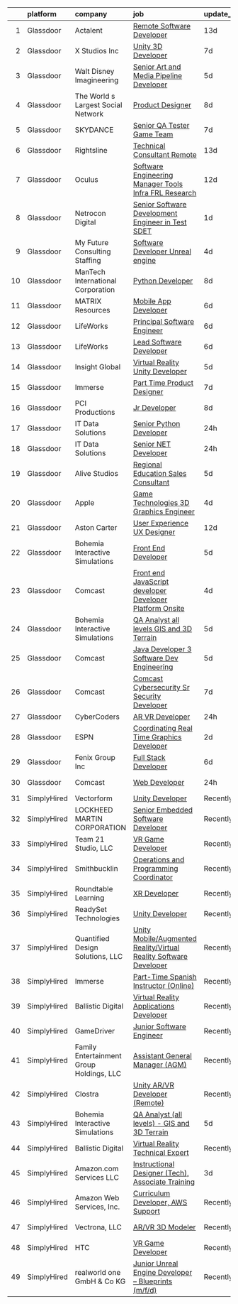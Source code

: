 

|    | platform    | company                                  | job                                                                                                                                                                                                                                                                                                                                                                                                                                                                                                                                                                                                                                                                                                                                                                                                                                                                                                                                                                                                                                                                                                                                                                                                                                                                                                                                                                                                                                                                                                                                                                                                                                 | update_time   | location                |
|---:|:------------|:-----------------------------------------|:------------------------------------------------------------------------------------------------------------------------------------------------------------------------------------------------------------------------------------------------------------------------------------------------------------------------------------------------------------------------------------------------------------------------------------------------------------------------------------------------------------------------------------------------------------------------------------------------------------------------------------------------------------------------------------------------------------------------------------------------------------------------------------------------------------------------------------------------------------------------------------------------------------------------------------------------------------------------------------------------------------------------------------------------------------------------------------------------------------------------------------------------------------------------------------------------------------------------------------------------------------------------------------------------------------------------------------------------------------------------------------------------------------------------------------------------------------------------------------------------------------------------------------------------------------------------------------------------------------------------------------|:--------------|:------------------------|
|  1 | Glassdoor   | Actalent                                 | [Remote Software Developer](https://www.glassdoor.com/partner/jobListing.htm?pos=113&ao=1110586&s=58&guid=000001811e0d3b32a53d3ea2a87d30d1&src=GD_JOB_AD&t=SR&vt=w&ea=1&cs=1_2c54b95e&cb=1654066592937&jobListingId=1007872669509&cpc=451933188B21919D&jrtk=3-0-1g4f0qer0r15o801-1g4f0qerd2or1000-a6d8862faea03ebe--6NYlbfkN0ChYVx_I3yfZ_JDY3EFoivtqvi_stwnZ_kRt8Dowt_l_d1ydueao4NE-oUleRJ4yhg19dEA7jfMZdv9xjkXQgXASSm4-rzv-xsrmU26m_iXc6lhhl5LxW3zFOL4iCw3jM_nZRbByuD8txmcBZTb2-5SzB1oi-CZTG8qU88KwMCddKx-uErvlZ2XrVoExXaVcp6zOd0AN693uhkYrJi5hRD2GUHd1ycPGKwoqtjOSYQazmNa16HyYfkft4BsE64N1mBV77XS_hiSkvrFSE98iC2kfhztHLLF2uYjTZuR8kWBt_e5tnfWUOpe-c2B0dpm6bO-O0sSpxjitWhCadzTS8GCPfH-p8CziG87DSyNEXxC3RhQQrXrcwjf0Peel2kT-3WmZ6a5GjevcISuEeqB5bOq40IL5rPK7pzxAgQ-pGcYIpKoCPapry0KI7jQEl9gOvlNqOALhfDJWOx63sJ65iCT0n-RyfMNV-Ij2eg-f7PRR0h2jenBXaK2Qp6pZca8rEyn_G2HakW8iMb3pEVkOpHi-Y7KfqTKWIWMw0rzwg_Yi9EOlOoC4TINNsGghdB5zC_Z1VsiOoBDQrYbo-4158vbs3JJpXm0rrA40WMn1EEGRzzpQUAeXyyAQmY-39-LTkJCcg2kQn7VKPbCD-l7fe0g1WoiA4Ih-v6e0_gfPAli_kqR1NJ2t6-OJtVGEshQ-gxAsUXnxkLpqIfbIwSKXcCGfqbFN7yU5bzg18mv7U8s1hCn1M3fID9-Q_wcAu8j2OMAvgPYSQAUlP2bhyq1dlDuxDGjuNjCIZQktQmWekX2Vu4iCZKAyoFs-t5jgg6opYmEP4C5zHCF3_ClhSeBeG1CMS-1_fRC1OvRFIxLw_t3Y-OfnMg9U2era4TL31HMP3OIg0W7NpRDC93-ISi70teJ1qcl_2BLWO0eOGR4fqi4uy-ObDGz2G_JBMsbshE2TJxM-fogBmVazi0UkZNpz7Pt)                                                                                                                                                                                                                                                                                | 13d           | Atlanta, GA             |
|  2 | Glassdoor   | X Studios  Inc                           | [Unity 3D Developer](https://www.glassdoor.com/partner/jobListing.htm?pos=126&ao=1136043&s=58&guid=000001811e0d3b32a53d3ea2a87d30d1&src=GD_JOB_AD&t=SR&vt=w&ea=1&cs=1_244af0bb&cb=1654066592938&jobListingId=1007889240024&jrtk=3-0-1g4f0qer0r15o801-1g4f0qerd2or1000-f401924aa4754060-)                                                                                                                                                                                                                                                                                                                                                                                                                                                                                                                                                                                                                                                                                                                                                                                                                                                                                                                                                                                                                                                                                                                                                                                                                                                                                                                                            | 7d            | Winter Park, FL         |
|  3 | Glassdoor   | Walt Disney Imagineering                 | [Senior Art and Media Pipeline Developer](https://www.glassdoor.com/partner/jobListing.htm?pos=111&ao=1110586&s=58&guid=000001811e0d3b32a53d3ea2a87d30d1&src=GD_JOB_AD&t=SR&vt=w&cs=1_5ca4cc22&cb=1654066592936&jobListingId=1007895969972&cpc=FA84DF7EA1EC2398&jrtk=3-0-1g4f0qer0r15o801-1g4f0qerd2or1000-a27326c6802a0c94--6NYlbfkN0DAFTyt7pbDCC2JPO79CSdi1dIb81yjczP5qsKcZIxgiRd1qisRd4re16D_VG3-wzVt0-0D5x6rmnSqoMagcaR1Gx_3UJGFQYN9i8QVEgxpM08eBsKSxKTkTnxmJ0VTE1AzmDaCBPHZ4siTGGTKJHcmg-5ZPmaFd3UDuJO_3VOY72pBfTOPOAJWfIcp8HjGq1PcfVI-QqDzCTjGahOrVrIcbHOzYNKSRp09Ij7IXD2JLRZmkuLyt6CPSfdEhMVkNDAkurrtriSbJuyviatk8_WNYleW4CZu5XDq3it1CqiXjPjbxJhq7o1IQbsxiDyQ8IzuF7dcwOxKhgV2EUUSXKuyeNt98cwv7Ap2cTcX4A5XKW4uE_9Ku8Bf7jRuLncRHVld5oLsxYCxku2UP0h4Ew2jiVNSxV0ucx4dviq4-D4OMknLCxfjzXEs)                                                                                                                                                                                                                                                                                                                                                                                                                                                                                                                                                                                                                                                                                                                                                                                                                                       | 5d            | Hingham, MA             |
|  4 | Glassdoor   | The World s Largest Social Network       | [Product Designer](https://www.glassdoor.com/partner/jobListing.htm?pos=115&ao=1110586&s=58&guid=000001811e0d3b32a53d3ea2a87d30d1&src=GD_JOB_AD&t=SR&vt=w&ea=1&cs=1_82535580&cb=1654066592937&jobListingId=1007886649741&cpc=B076152010A3B66C&jrtk=3-0-1g4f0qer0r15o801-1g4f0qerd2or1000-326b728251fdc685--6NYlbfkN0DSgjPPcnEdvoK3uuxfISLALE6pB1FR7YSHOr_tSg5_QGIhoz_2VqUepdcKLBLI_zQNg793n755smGF_vE4mwFBmZQgjlK7zz5XDbsjYhwKzec6QsZwIyll_YWMMNhQxR5yp0jVpsmIlomtv1AeE_lsWSB9u1S013tPVPwlstBtdDxyqGRy4BxWVD-uDSKwXMsab8zwFnCYXJbxu8rxOZDn8s3VsLIa4rQJLRxCo5FvI5NK1CMvEgzsqYyrihTJDBYPsvRlV4sXQ7EhvWRWmxsi9bUUcNxbZ4LQvso7RD_CqwnHjU5dxP01ykVzp7exjslRlgEypE1lelGWYDWaNlH8u54hsHTKx2o6HC7robRQH-K2l5LVxbRanK_u1wPOWlTzvTr1V1mMgEc21WYAUY4IxcRlBWUksoSBqYa1x2J_1amH3KMg6AVGcKMVAnczMYwvY0mNN9MvGwV5eaEhUQ_VYDhEiQKRQt3B3nQtx213xzbCxSQNN1vTWh1WFDVLad5eQmMs2i7CKJl6K6QrqmKHC5JuIsRz3NV-KCEPjoW8lwrAdZaA6-RlqvjYYWANHYhWCO3AGp4R3A%3D%3D)                                                                                                                                                                                                                                                                                                                                                                                                                                                                                                                                                                                                                                                                                             | 8d            | Los Angeles, CA         |
|  5 | Glassdoor   | SKYDANCE                                 | [Senior QA Tester   Game Team](https://www.glassdoor.com/partner/jobListing.htm?pos=125&ao=1136043&s=58&guid=000001811e0d3b32a53d3ea2a87d30d1&src=GD_JOB_AD&t=SR&vt=w&cs=1_fb6e1265&cb=1654066592938&jobListingId=1007889445079&jrtk=3-0-1g4f0qer0r15o801-1g4f0qerd2or1000-dbf303c9d49aa4b7-)                                                                                                                                                                                                                                                                                                                                                                                                                                                                                                                                                                                                                                                                                                                                                                                                                                                                                                                                                                                                                                                                                                                                                                                                                                                                                                                                       | 7d            | Los Angeles, CA         |
|  6 | Glassdoor   | Rightsline                               | [Technical Consultant   Remote](https://www.glassdoor.com/partner/jobListing.htm?pos=130&ao=1136043&s=58&guid=000001811e0d3b32a53d3ea2a87d30d1&src=GD_JOB_AD&t=SR&vt=w&ea=1&cs=1_5c357b55&cb=1654066592938&jobListingId=1007872963836&jrtk=3-0-1g4f0qer0r15o801-1g4f0qerd2or1000-e57e8f72c9916a0a-)                                                                                                                                                                                                                                                                                                                                                                                                                                                                                                                                                                                                                                                                                                                                                                                                                                                                                                                                                                                                                                                                                                                                                                                                                                                                                                                                 | 13d           | Los Angeles, CA         |
|  7 | Glassdoor   | Oculus                                   | [Software Engineering Manager  Tools   Infra  FRL Research](https://www.glassdoor.com/partner/jobListing.htm?pos=107&ao=1110586&s=58&guid=000001811e0d3b32a53d3ea2a87d30d1&src=GD_JOB_AD&t=SR&vt=w&cs=1_832dda34&cb=1654066592936&jobListingId=1007878041098&cpc=70D6958B2CFB98E6&jrtk=3-0-1g4f0qer0r15o801-1g4f0qerd2or1000-733570477bac168a--6NYlbfkN0DYl4UJW4r1Vl7FEn6T9F-rD9lpC-0oMJVSiWjK_MGUd5ZxEn957iThRUCrsek9Acz-wVPgWIhcgt8PawXGsU8vFS3CVLtl17gsOSYTLlf0Nx4TBdb5NdrqP0fuKnxcOkkCAyrmeQ83vuwXtGFmkKzjYXR0yaIzE_Kq4u2L-8dMCY0VlKTFd3d6zoWmsF_u5kcNTItafCT2Z5nTgl6aVQw4xEUPz9ph_OKrtVDBCYdu8KTdkZjWW-NSbWkSiDeoIj36H-xDuTZESMNwe_44glhgrsdFfifXNS-w3ktC7pAPCAxOJUpxJF3Fl2SXd6ODrb-_4eA1aDTmj3Z6_KCUw28voc8rWT3NulCTIhiAKq89OL5d4BlEm1Fysiduh9Eb35qvOlj1evokmaWXMg61qmlB8y163faDyFfpm0WrPGzL0WK4S7bC20xjz9zSK_jkfXAVIQodHTwiiERzSjnmT2m_3sK_VkDLKzGNaVHH_lGkINgmHYIc0siW6ZOjURTrzRvLBIA1yxYslwwA4658Rs72wbQwae0wDqjy0QFKJx8PjlHzEKcoUrJwOogAvc3Jh0w0buUGHKVLeO7tcTM1F7NKu_BAoZQ_M7e2OpIjvOnHhVbaKemeySesSmuCHyMDHt-ovsBFNW2zrqeh8BIPwEsAFkPpiLS_cclz1kPVC78WHDacyb9BDl68si2wkG3ENG3rw1SlQtrytpasi7K3Z1M4nSsgCTPI-XnzNiUE4dGebpQy7_4yQ7ezfRqVaCnaR4j8V4E_3W9-IfwbHyosfudK4V8eFCw1VPitsVBeOtbLjaufKRPJGHZnbZFYHrDSwoau53D4m7CweaJ5dGRaEAA3MsprIVRcLtMJy_zw71uJujzMtv_c3e_oaiaQH7ZLe6OSw4249VD8bD_sGoyjct053kbrzwi5HvfIPBejmcsh0_WwSTRdmR6CMXjjw0hExfxyebKAdfRwfYgZTLxOri8I0njyeeDtlZTBD8bmxVGoVanMBlR4skmKU8eCaDqTqDob5eOtCc6c2B-DMw_TCEzRGQROc6YrAXX2pdNAzOqQlQ%3D%3D)                                                                                                                                                         | 12d           | Remote                  |
|  8 | Glassdoor   | Netrocon Digital                         | [Senior Software Development Engineer in Test  SDET ](https://www.glassdoor.com/partner/jobListing.htm?pos=127&ao=1136043&s=58&guid=000001811e0d3b32a53d3ea2a87d30d1&src=GD_JOB_AD&t=SR&vt=w&ea=1&cs=1_7db84688&cb=1654066592938&jobListingId=1007903575065&jrtk=3-0-1g4f0qer0r15o801-1g4f0qerd2or1000-12ee5f993cc6b398-)                                                                                                                                                                                                                                                                                                                                                                                                                                                                                                                                                                                                                                                                                                                                                                                                                                                                                                                                                                                                                                                                                                                                                                                                                                                                                                           | 1d            | Remote                  |
|  9 | Glassdoor   | My Future Consulting   Staffing          | [Software Developer   Unreal engine](https://www.glassdoor.com/partner/jobListing.htm?pos=102&ao=1110586&s=58&guid=000001811e0d3b32a53d3ea2a87d30d1&src=GD_JOB_AD&t=SR&vt=w&ea=1&cs=1_e5e1a461&cb=1654066592935&jobListingId=1007898394292&cpc=7E331B339EFC28D0&jrtk=3-0-1g4f0qer0r15o801-1g4f0qerd2or1000-53aa9a5e68a0bba7--6NYlbfkN0ByGB6O5D_5B5o4SDHM4_RSOYPry5N9VVrTsCPWZvbmb0mMlVsy4s8jorDtWwBD9H3_EnXfdZPv34kD-JJUxRjzju1iDWxtbEnl6mZHv3DbaUbZxTPuKkREc6o4BsntmsP7zKqAvtvML5dVmxKfthV6c3xk4PN6L6EFLkira0AOO7JtwrBpOmhCkthbPfOBjz4D14Qq3_u8gBlfzFA-F3mPGCKUiBrHIMNXDfAPhh0n30r6JGzqan54THgxtsSJxaY9FhY6L-IjI7Yp290MtBNbr22zcwQnLK0AHz_tPvNuEgSau_Z4dW0vsyEMo4vVsmtJR21xjflevNx-YM3jW3rEtn80Ei-vuaQ_hU_9YaQwZCn4ssAF4cDVMuUVXZFDVxSUuAKy64gxVD5vFuSrkE66DXydLkyuJmptOjQ-yMSotsUkdoKmZbxTTdnv69GQHanaBUkc_KB-24steLBWg31debO52k7hH3PZN6zcCIpROQAFnL4780d7aJAxdxnvPhClJk8MmLQNiQ%3D%3D)                                                                                                                                                                                                                                                                                                                                                                                                                                                                                                                                                                                                                                                                                                                                           | 4d            | Indianapolis, IN        |
| 10 | Glassdoor   | ManTech International Corporation        | [Python Developer](https://www.glassdoor.com/partner/jobListing.htm?pos=128&ao=1136043&s=58&guid=000001811e0d3b32a53d3ea2a87d30d1&src=GD_JOB_AD&t=SR&vt=w&cs=1_7495cbd2&cb=1654066592938&jobListingId=1007885737049&jrtk=3-0-1g4f0qer0r15o801-1g4f0qerd2or1000-c9cf79e3bc1bca7f-)                                                                                                                                                                                                                                                                                                                                                                                                                                                                                                                                                                                                                                                                                                                                                                                                                                                                                                                                                                                                                                                                                                                                                                                                                                                                                                                                                   | 8d            | Remote                  |
| 11 | Glassdoor   | MATRIX Resources                         | [Mobile App Developer](https://www.glassdoor.com/partner/jobListing.htm?pos=114&ao=1110586&s=58&guid=000001811e0d3b32a53d3ea2a87d30d1&src=GD_JOB_AD&t=SR&vt=w&ea=1&cs=1_749bdc83&cb=1654066592937&jobListingId=1007893245974&cpc=3DB599BF2F4828F0&jrtk=3-0-1g4f0qer0r15o801-1g4f0qerd2or1000-b9ce66fefdaedd40--6NYlbfkN0De5ppvndiyxA0pMSLQzOe_j9Mra0KF_8EhxTxOKXtZIfhM20E97mGJ6rqAxbACvL-wHlPk7GLdGWgUD7weRx8czDiGgrPlkyQb0-H9kUFGx39ZcBIIVxDiGIPiI7vn0abMSXDDr6jIaDtCNGokVOu60ia0tO5ZTMdh2kpJP-ks3779ceFLtTS1VaTFHB-ARDU3-VYAXocLA5KlLUNyXaFHvTaSAUHCY3xXFJin3qCGyDYTZdqCDGKrEs9C87FHwrC_QyOECpQs0-izZBHxpTkRy31FeMYs2Zjs75uDJHW6PmAx00t74eVeBNGqKN8jl4WmX9gooLdR3fErsxFLDwhcFLTkhg03Awl3QcbUdV_zcbicOiSigRKvWteFUQrcUVccN89xaetXfYDd1wZTgk0h12pely_xsJ8q5Ls_POQipNXfyqzcLtFga1p8iyc9vTbbM-ULC8G85SU9X8EdXI3VWGL0Iu2Hb4g7zzHCmaBYZaGrZmL0gD4vxpJC_9R9Pzdy7KZljL6Ydl9eVJf-arKgkvvk2qv7GivgVG1fweDeYw%3D%3D)                                                                                                                                                                                                                                                                                                                                                                                                                                                                                                                                                                                                                                                                                                                         | 6d            | Atlanta, GA             |
| 12 | Glassdoor   | LifeWorks                                | [Principal Software Engineer](https://www.glassdoor.com/partner/jobListing.htm?pos=112&ao=1110586&s=58&guid=000001811e0d3b32a53d3ea2a87d30d1&src=GD_JOB_AD&t=SR&vt=w&cs=1_d0020a78&cb=1654066592936&jobListingId=1007893251655&cpc=F41FEAB56D215062&jrtk=3-0-1g4f0qer0r15o801-1g4f0qerd2or1000-025bb4eb2aae7445--6NYlbfkN0DLmrqCN2v1TO8im94Z8ijjg5B0bygWI38WyDDoeOWhaQvk6bM5zeSyQrwlZm0cpZBkdfe9WD5LwBa1FYVbK62hFAvsdaTtISNHUYM1toTB1Y7EX6-qfoyYYLHZcXDgEJGEE8hHfPwMqpGFpY6owiSdyJUibGMl9fkzxkaUu_i-51RWokvm85m-hlw0AVQyXEcJuA7912r7UFlXEebg9zea5xU8DfpI4GP9K_w2Xf2pdNSf2-uvEIKY4isdaDdQxnRL0m6iQfhgffrmtZEUjR0H3JgefQYnPRhBwAmoIj9DwfqUDca2tsI6EDrdIXBm1DmKsWZCIh70q4-eTmLVvtFhvO7KiHKZlaTInpN9f3T5iVWvkJ_hqXtxm8GIwYlJ4RWgzSuagEzyLwB_HFADwwQ69M0NrswMtUFLCyOeYN90-3HzLxFZEFmIhhqRLIp9F5pVbuC7hZPgOy6beoedK_PeuWEq9lYjp1ZQ8YsQzFXyvLxQ8spA5cQuDnpufM6ntB5Nfi4MbCdE_8B2iU1Q8ppHGl_Ex8mA63nnxU0s4xEdbw%3D%3D)                                                                                                                                                                                                                                                                                                                                                                                                                                                                                                                                                                                                                                                                                                                       | 6d            | Remote                  |
| 13 | Glassdoor   | LifeWorks                                | [Lead Software Developer](https://www.glassdoor.com/partner/jobListing.htm?pos=110&ao=1110586&s=58&guid=000001811e0d3b32a53d3ea2a87d30d1&src=GD_JOB_AD&t=SR&vt=w&cs=1_736d5d4a&cb=1654066592936&jobListingId=1007893251657&cpc=C4A69CCDBB3B9599&jrtk=3-0-1g4f0qer0r15o801-1g4f0qerd2or1000-77eb28b368b38743--6NYlbfkN0DLmrqCN2v1TO8im94Z8ijjg5B0bygWI38WyDDoeOWhaQvk6bM5zeSyQrwlZm0cpZBkdfe9WD5LwHG1GWDOjtb2uH1Q9Lexjuj_pE8CbcNRsP3FrJG1Cc6TW9orSsiHdnVHjfQVoBfI8ElSCfe_KiYIlCOyV6sl9uc7X8MNrfvLeFWwgJU9q-oPVhRiWMU_d3Lls_bNk2aU6Sk06E271o7ZiWk1YshsmxMXTGx-AgFGNMmqrSrbyvbY523g7HYLfm8g7eAeJr4zdlunPuwr-9KWSZrCXRnOw4rtl0t1QkKAcZTsUiK-PaXBUFvgdXINUsW8OstzqthAN2sjxuXfJbdDChxEG1jBY6bskY8CTFguS-2Y5K3j7lZd33_Nhfru-qhlT0QWOjZuWmju3SjV1A1LYu_cZVYCSuF1jWwYCBB9rvTI04ziMU9IHnoMXuj5898jJVpOcBkR4n9bZGCYgQ6regZ9Q_ZDHGyE0VZsLOsAyzNucGG6tU8PAIrh1wEdiWp4Iuc9pokd93xOQ6zqIyNn5dShbScsuuua6giGhh76KQ%3D%3D)                                                                                                                                                                                                                                                                                                                                                                                                                                                                                                                                                                                                                                                                                                                           | 6d            | Remote                  |
| 14 | Glassdoor   | Insight Global                           | [Virtual Reality Unity Developer](https://www.glassdoor.com/partner/jobListing.htm?pos=104&ao=1110586&s=58&guid=000001811e0d3b32a53d3ea2a87d30d1&src=GD_JOB_AD&t=SR&vt=w&cs=1_bdfe586f&cb=1654066592935&jobListingId=1007895121021&cpc=1FDE87803EF93CD3&jrtk=3-0-1g4f0qer0r15o801-1g4f0qerd2or1000-38c8d956237228ba--6NYlbfkN0BKkHZu3wF05EeDimN_p6sYpKCMArvwa95YdH7UpkaBCqc7l59ErwqcucwAf2i0-an0XnqwcoIk0JK7nRW3gJoNUIOudNh0IEW3Lqu17I2tSLNuYRWKcCVJSztdUoBDvLa6YUBBhrnJ30oedxHAyWPnR3wH22jQ_87rpxiFrxHcrSlsYYRaeGqCWoQ5EW6E8NZieRdFy0mXLR2-eozBbNmjkH8cBpcWIbWYieJeNQMYNl_nRn6Iyv9CbLkX_7CW1htTUOnVBoVB6NYH08aSXI3UWazwadybDyyuN3rFjCWsxrasaN4LpUCY8xlKpgc0NfHSobLRR-1a0WW6RzxC6l4GOb2Livb0I0SlZLSCcJESGsPPbDBfe-BYTr3r4TB9SLK8lpNABpHpoRKjhWHRZnaoZRE59bUW7vh3z-IWo7ivqfhoqyqKdaMlCLtT-TXec5QZrNsBiTXsj4qY1NR2PbWuveJPmDo9fQjzPe4UnmQyrg%3D%3D)                                                                                                                                                                                                                                                                                                                                                                                                                                                                                                                                                                                                                                                                                                                                                                                   | 5d            | Chandler, AZ            |
| 15 | Glassdoor   | Immerse                                  | [Part Time Product Designer](https://www.glassdoor.com/partner/jobListing.htm?pos=129&ao=1136043&s=58&guid=000001811e0d3b32a53d3ea2a87d30d1&src=GD_JOB_AD&t=SR&vt=w&ea=1&cs=1_477fc2c9&cb=1654066592938&jobListingId=1007890492610&jrtk=3-0-1g4f0qer0r15o801-1g4f0qerd2or1000-20480d5adbca3586-)                                                                                                                                                                                                                                                                                                                                                                                                                                                                                                                                                                                                                                                                                                                                                                                                                                                                                                                                                                                                                                                                                                                                                                                                                                                                                                                                    | 7d            | Remote                  |
| 16 | Glassdoor   | PCI Productions                          | [Jr  Developer](https://www.glassdoor.com/partner/jobListing.htm?pos=123&ao=1136043&s=58&guid=000001811e0d3b32a53d3ea2a87d30d1&src=GD_JOB_AD&t=SR&vt=w&ea=1&cs=1_2481a07b&cb=1654066592938&jobListingId=1007886585546&jrtk=3-0-1g4f0qer0r15o801-1g4f0qerd2or1000-89461f3d6c4e2eb2-)                                                                                                                                                                                                                                                                                                                                                                                                                                                                                                                                                                                                                                                                                                                                                                                                                                                                                                                                                                                                                                                                                                                                                                                                                                                                                                                                                 | 8d            | Atmore, AL              |
| 17 | Glassdoor   | IT Data Solutions                        | [Senior Python Developer](https://www.glassdoor.com/partner/jobListing.htm?pos=118&ao=1136043&s=58&guid=000001811e0d3b32a53d3ea2a87d30d1&src=GD_JOB_AD&t=SR&vt=w&cs=1_95e9bc8f&cb=1654066592937&jobListingId=1007906371357&jrtk=3-0-1g4f0qer0r15o801-1g4f0qerd2or1000-8892b048d58b03b7-)                                                                                                                                                                                                                                                                                                                                                                                                                                                                                                                                                                                                                                                                                                                                                                                                                                                                                                                                                                                                                                                                                                                                                                                                                                                                                                                                            | 24h           | Remote                  |
| 18 | Glassdoor   | IT Data Solutions                        | [Senior  NET Developer](https://www.glassdoor.com/partner/jobListing.htm?pos=119&ao=1136043&s=58&guid=000001811e0d3b32a53d3ea2a87d30d1&src=GD_JOB_AD&t=SR&vt=w&cs=1_64657cf8&cb=1654066592937&jobListingId=1007907348407&jrtk=3-0-1g4f0qer0r15o801-1g4f0qerd2or1000-76d1654ac2c83498-)                                                                                                                                                                                                                                                                                                                                                                                                                                                                                                                                                                                                                                                                                                                                                                                                                                                                                                                                                                                                                                                                                                                                                                                                                                                                                                                                              | 24h           | Remote                  |
| 19 | Glassdoor   | Alive Studios                            | [Regional Education Sales Consultant](https://www.glassdoor.com/partner/jobListing.htm?pos=101&ao=1110586&s=58&guid=000001811e0d3b32a53d3ea2a87d30d1&src=GD_JOB_AD&t=SR&vt=w&ea=1&cs=1_885555ef&cb=1654066592935&jobListingId=1007895124397&cpc=E04C949A9101C6A2&jrtk=3-0-1g4f0qer0r15o801-1g4f0qerd2or1000-2fccb21c2e1ea881--6NYlbfkN0AtR68e5gWpPxoovZgA7Udo-dcymoK0NpHFMpIgh7LYzwY3wN5rRkTJw7S9Un75A1UkfoEPcR-RLTtmXzPwKmOqMqSUGO6XxXBLFjazCM3V1ZfBf1dsKFPwpEorEmRbYNpRuaetMdGHNrVWqKG-YgcH2_4AgN8YNRiRdktTNsy0-IciB3jOXBW6M1cvLhUjxJL9zN_0gHeyS6ioJmkNwlK0RAnifhScC3YwaO0iuTmjmyzvYXvG4HMlv7udGrviilzMziRw5_EFS8G4UPdDey9RjY86AeAXg1plMqK3r03jBuV-AafY6Cxu_wvvDl15sKfW_cseqhVMQtOoTvPpfdUOtluJtP9r-AdO0Ar6g8EcHnqdccKLtmgp-KyM1TtJzDZaXXG6twWlAxahHGkPPD90pgJBuHsQEP1eQZi-WwcDRRnLg6IPYsy0TGBJ6Uvnk6Znk0O98nQ7FRsCfLhNM8z4hwjm0w2MU1ZUE3AX_ylcVblARdrELCKXM9-2yXMU_5qwkvbbgGk-y64Y7qWbRSA0)                                                                                                                                                                                                                                                                                                                                                                                                                                                                                                                                                                                                                                                                                                                                      | 5d            | Remote                  |
| 20 | Glassdoor   | Apple                                    | [Game Technologies 3D Graphics Engineer](https://www.glassdoor.com/partner/jobListing.htm?pos=105&ao=1110586&s=58&guid=000001811e0d3b32a53d3ea2a87d30d1&src=GD_JOB_AD&t=SR&vt=w&cs=1_a749127c&cb=1654066592935&jobListingId=1007897913384&cpc=1160948BCBA38B5B&jrtk=3-0-1g4f0qer0r15o801-1g4f0qerd2or1000-657f79cc39d85f12--6NYlbfkN0BvKrLyj5gPmtZO9T8euul8TCxuuKNOtzRJOomxnwSEodTz2Bc-sPZlADHp0xxmf8Xq9_ti3Wl2aurzOBya4B5N2vDLSOWj3FoiZwn5VzDo4mTgHIfcvSbGAbYXfazgkjRHIVuG0gGPMcloBCGq74MPOeeEQvuX7LK_dGcQtmVXl9gANvSuUjhMkKdDG-lLoOwZgUny8zckTSxCKWvBw6L8c1jnjGosibHAl-Z_ucnnnUsogySiwcEBO6qO9ST7_zX6CYQ0T6KmnWIu69eAZWOXO1RLp7tjZXWKksVj0Cuz_cWXCw1Rcr5zrVytVbRLHdKpA-szVqg-jQ5FOaiVfTBXRLy525IqmzlJwpQBAk30pyYZCgSnAzhns3atHO6GN8mUFjoROyuQvDNHdjdQhtFTa-82lWwxvO593-8Z7oi5jcioHoKG3lH5SHcMEV0aeaMoZITsEdX8f90XPALvzlcKVzOKaJoFHvlg9xFsCj8bm_Dfmjg9XQ8XwEeoBoHvH7KderBT-6KDO8QotaEV5kIl49LLYzI6Ga__xJh1Or1eH31sPv2nthAmLr7vPa0Gz-I_OL-VWwVe5BGUlqfzlCkfn3rzIQ01ExrBg97biRgqLXvm9bqBP_3QBQQ-bfgIrXLYIVp-APh15RP9Z40lHx2FGePPE59D29EWFkfV2PuBM8Tvz9f0l42thMDy1yA38rHV3t93OEolO9CJuhKMS_JfROvXwOSi-3dgsx7SfjhofZkkvYAAJF3-HZwribkQb0YwK0OArgl0gDMTbzRzRTvgkNBooaWo8Xyk6JBZ3Koh9gp6Q2N5buKtycUgd0OOWnM0vK-lQXHNd1T_KcKLhve29fTUBeG5rjtSFy-xCBkPUWpLDFsNfl3trDSEsasOiEsj_36LAdj3TWXGUhTrXnSs6PTkb9G8JNej5I5qhvaZumRvfvKbciq7AM-zLyg_QkM%3D)                                                                                                                                                                                                                                                                                          | 4d            | Austin, TX              |
| 21 | Glassdoor   | Aston Carter                             | [User Experience  UX  Designer](https://www.glassdoor.com/partner/jobListing.htm?pos=117&ao=1110586&s=58&guid=000001811e0d3b32a53d3ea2a87d30d1&src=GD_JOB_AD&t=SR&vt=w&ea=1&cs=1_9fa3e51c&cb=1654066592937&jobListingId=1007877422915&cpc=8795CF9063CD573D&jrtk=3-0-1g4f0qer0r15o801-1g4f0qerd2or1000-b84d1d95cf8c6955--6NYlbfkN0ChYVx_I3yfZ_JDY3EFoivtqvi_stwnZ_kRt8Dowt_l_d1ydueao4NEv8X4QANiVn9e6t4BZWsNu7ya_U25oyBlrP0I-K_S7T6fiOtQ_f7B2niT5TKz-g1ELCPR5kve_du3TLlOPfKl6-9sBcS-hHKsMB-TWjgMAuTDB96PNnzuVaAwxFJC-eEOU4bustS5LFjFsA_4y4AsjHIF30ca5ph0NVbcSjRQUl-KIbQCH0PTeYepGP7IP2v0bPilXRDsT3sZ8miZ6NcV5FI-qMLkkDTZyb8o5qHxnhUGi-8V3ZT25r3NoOjzbg1xoEpmr-fsuEtJpwiBMwWmbNiOoHbL2bGzglsuLnOdx6uC5tw_Xsgyr4cxLoGcf4AuzNM6fam2Rmh1bX085nQZmCWZHy1O-A3GvlECyzPgaVoxSP6mwUtYKyg58cFhs2PCT08Q50eqK9v6iO-QxjgTvUqNKiMjNc5EvcQzbGEC2LxM28lBMK_OBiXxWmrDtHzzwHA7s5g-7wVvLfJiLL5D2ot2zARVjHEIUOb7TCEjq9NmMkLpvNE0dwuzAujggDz96A5-SYxkpCUyrsaLOQDKhk_Mie20GgVhT1bfooPldLrE2eVlZiJrmj1sJD0BASqb72YqCw_KmvRBnzuBt2eTSSN620GwPLIxUPtkV-U5j85f931H5lRwgtU0ZGRrcFTABzoXW9hZkXsTxJ1smO3mCHq4aYUziDHAz4vEcFj3qTZzbf-Y4cgYVzpRfyFiKZ2urNt54zZhc6jRrvGw_YwJlgWftKHqzWMJcsEV4S8ZwkI6835oQ5UjLOgheAd2vMvvmX2jMpcbBYp4fEkqYqRA-z012ZwF9emKMXfe0PSSSdUSzVQaKTyOqBDKyoPW_3nwGHZUUL7m5Or9EANtvFHfDxSNZ4QmpYk3diTxNTVht-jL9hi4Z64dy1fR6zfsyB5ax8Bmvh9Er6_VDjlSHO6N1g%3D%3D)                                                                                                                                                                                                                                                                                | 12d           | Franklin, TN            |
| 22 | Glassdoor   | Bohemia Interactive Simulations          | [Front End Developer](https://www.glassdoor.com/partner/jobListing.htm?pos=122&ao=1136043&s=58&guid=000001811e0d3b32a53d3ea2a87d30d1&src=GD_JOB_AD&t=SR&vt=w&ea=1&cs=1_4a983f17&cb=1654066592938&jobListingId=1007895550156&jrtk=3-0-1g4f0qer0r15o801-1g4f0qerd2or1000-3095ecd5d6a4722e-)                                                                                                                                                                                                                                                                                                                                                                                                                                                                                                                                                                                                                                                                                                                                                                                                                                                                                                                                                                                                                                                                                                                                                                                                                                                                                                                                           | 5d            | Pittsburgh, PA          |
| 23 | Glassdoor   | Comcast                                  | [Front end JavaScript developer  Developer Platform  Onsite ](https://www.glassdoor.com/partner/jobListing.htm?pos=120&ao=1136043&s=58&guid=000001811e0d3b32a53d3ea2a87d30d1&src=GD_JOB_AD&t=SR&vt=w&cs=1_68c633a8&cb=1654066592937&jobListingId=1007897850268&jrtk=3-0-1g4f0qer0r15o801-1g4f0qerd2or1000-7c6332bdce9f6f9f-)                                                                                                                                                                                                                                                                                                                                                                                                                                                                                                                                                                                                                                                                                                                                                                                                                                                                                                                                                                                                                                                                                                                                                                                                                                                                                                        | 4d            | Philadelphia, PA        |
| 24 | Glassdoor   | Bohemia Interactive Simulations          | [QA Analyst  all levels    GIS and 3D Terrain](https://www.glassdoor.com/partner/jobListing.htm?pos=121&ao=1136043&s=58&guid=000001811e0d3b32a53d3ea2a87d30d1&src=GD_JOB_AD&t=SR&vt=w&ea=1&cs=1_108a3ed2&cb=1654066592937&jobListingId=1007895550114&jrtk=3-0-1g4f0qer0r15o801-1g4f0qerd2or1000-2142521ef46eaab8-)                                                                                                                                                                                                                                                                                                                                                                                                                                                                                                                                                                                                                                                                                                                                                                                                                                                                                                                                                                                                                                                                                                                                                                                                                                                                                                                  | 5d            | Pittsburgh, PA          |
| 25 | Glassdoor   | Comcast                                  | [Java Developer 3  Software Dev   Engineering](https://www.glassdoor.com/partner/jobListing.htm?pos=106&ao=1110586&s=58&guid=000001811e0d3b32a53d3ea2a87d30d1&src=GD_JOB_AD&t=SR&vt=w&cs=1_9a776927&cb=1654066592935&jobListingId=1007894822128&cpc=4050D81B60456B41&jrtk=3-0-1g4f0qer0r15o801-1g4f0qerd2or1000-49a9274740785e3e--6NYlbfkN0Cj-KmZPsf9w80C8b1WzNVrlanjD2SXJjxuCbUWHsXPZlTAgGmdtIUzoKTi6fK6WvbJLMUF-nAl-rdAsnYfBtqUP_-KjrzvTtIDjZ_Y2pPPWMXTlPFofpl7NaCmuyI774VTuNVvsouRyzrLvtNlX3hvpTWQWptUs2ymNSy2tkgGwYXIlgjZCcixAoyQgP9ZWEhFYSQENtw0hl3SVy3V78bvYmqJyasskmxro4KArLhSfhL3cuHL6WsR3dDT4MxHRn1q4873S6HGNbNmTvFWhPyv_QlZjFU9yFaC1JoJMW7G785n_kZqP30v49vg0cqSV53ObGdheeFM00FZNzNAveEfvv2a8pdNt0Tmf2KIPqF_WVzuHumQZp4lVp8v6DopCeqVdMlJ4ysY75WxVP3rl76M9mMqd-nZYngPQz1aeYfMQ-a5BcEcvkw35XQJoHN_Jno8dxEhKRnTrt1bpIPCOVevqgTdVA1grdZFV1gbWAMZGIXAx-hG3-VOAOcKt1Dbi03PiDtvEMgz18at_8jkej0vIcycUem-TnXebnVGIAvtTgDirU_1XZALMgtiT8kK4acUxnOApZfaKDLAcBh2BCAp8CTl5IM2zXMJ1dpBSEM0K_LC2g4N5sLDisTl5JpHmQYy_vEw6PgLyBX3N4AhKC4G7x8k_ew7LH7H65QuFUqdJDFd2_Dt62rjCRb0Qx8hBJ9hJxDMd2ms8pmxsHn7Bua1wY1TzLMLxUAvPkzUs21FmIxcWr8trm-OtjuWYE4gab4MJMMYvki75PuaJbMTjBKfHfJCxtR7IpQwchJaYRGJJsgHWEvbaTp3OWaF-smW9pjtUr94e_v_Un-Aa4mX7ULiDZVDI397r4qN93iDAOslsae1E_Iyv5hA0PgZG65Mr50jo2crth_9OsaKXQL564E6N4vKWIK_hT0HrhVoCFsG8y4v3iWMiDbM4Hu4sic_gKUvQfCqtW5GRj96vnsFTSr3JyjtSNLRithsnpXrIfsKBgX22AiNVlP8cF8gyDRxPgYUs0KDf8PSf0GO8run8YhmFukbd1oiT3WQk3zKOBWLJBHNTlJ5yssTXoIOBH-FEelMeK6CJwrlRyOrgV09bK9lOStz1SWKkBWR7FZoqCpf4QVUSI0g9TFLieXCHcVEsnxHvsQPX08LIV3nMH9_6iHDgy4GVmD-hJlwStLGdPngexaOFfzj_zvxVo-pPju6lLA%3D)                    | 5d            | Philadelphia, PA        |
| 26 | Glassdoor   | Comcast                                  | [Comcast Cybersecurity  Sr  Security Developer](https://www.glassdoor.com/partner/jobListing.htm?pos=108&ao=1110586&s=58&guid=000001811e0d3b32a53d3ea2a87d30d1&src=GD_JOB_AD&t=SR&vt=w&cs=1_72f0c705&cb=1654066592936&jobListingId=1007888466316&cpc=21001CD36CB5FE0E&jrtk=3-0-1g4f0qer0r15o801-1g4f0qerd2or1000-a286b2556b833030--6NYlbfkN0Cj-KmZPsf9w80C8b1WzNVrlanjD2SXJjxuCbUWHsXPZlTAgGmdtIUzoKTi6fK6WvYTDL9M1v2A3yt2ii0vTdSPYJyc0Z5-yQmPGt2NUKQDp6WCPS7QkC0iehBzExosCb5ax6JsO_WFbvt02cMKu2WfQx8LmEefkI24OM9dGUjPeLf4aRSjQxeTV4O_6R2WiyYZoug5bKCz1kjd1ZNl-teTmj6PtSaKlKgFu26_qRxVAf6gvE1vXcx9VfztgGm0hCliRAh1tJ-7Rih8ZQbSsHNoJPw5xx05c37SQe1CR8LnctePGrizdu-wzl8rhFZJraS9VLJkI_J59XqcC6LHX8ZpsmO4156onIBaTglpHBuov0Q8ProJeIBO9sU0cJrMF8buwDaVIr8QxocvoKL_Nx11lGwtNImvFY3kTI_u7az0B6IbkCl5dgyvNMJdm7dMnJ8QLC6ot27EhCzyWm1d15fwtGDsQR8gQendDOPOQxVN9Hva3gFzbXxQIpwmaVkunTga_pVztagia9xCl4KBVZNPaiFXlpd0Oq5ZFe2lxZmRpYa8tgYMPCCK38VC5dIlwfJeRFKl_VCYvCEO5FKo4hgRygVoakagFl7tuj5DuxPSsreI4Z6qCWC3OsI1-Vq3gg7HLb1UnusC57Ig2YgFVtiY43e8xEVfJiuqzrBfr2kWJSznAzNuIa4xlp3N3Fworn46Kaf6BPbtg2TAvgh6WVyGHxo0uBesCNAiEsStiF_txjrlo8qKB0leF29N_mDGEw5FI2Q8JwuRV4rmroFvgIX38uo8zNAOTzPIiu7FaCJKL9lANpaaxnFUKrOpCEMcjAleEvk0euFQbkNGj1pXw75U94NiYcXkQPrsEgppWLSnNWz6NmULMNqYEl1BhIPGnnxztv-DX6NGwDc1nATKU3t1YmS-B5lQSHi4YGomkP5T-CMfi3iQAXg7qz119Q8AsUwW-ouTeAY2v2GEJXgMpmOHxxndrXdsUY09nWoBNnIfz7dYoxNzaW_QyuhrJjBoMeAZPlnMSi0UxasosjPqjqTL5tkntSgt07BuWklGQavxL6z6E81zY7Dz8f7VtrPChfUCJ3pSpBc7lktgyeQ9TCZdiwhkd30PeL3-sIuwb3mpI60tmZXSJpIFeQJxSwOKb6txKotN0MwphgszFkqUv1iXU5ZJlUbCnbZN8QYPuDBg7hw3p0i7_Y4atda75n2Ehs6XSIfGhNSLIbC3eonBwFCX) | 7d            | Philadelphia, PA        |
| 27 | Glassdoor   | CyberCoders                              | [AR VR Developer](https://www.glassdoor.com/partner/jobListing.htm?pos=116&ao=1110586&s=58&guid=000001811e0d3b32a53d3ea2a87d30d1&src=GD_JOB_AD&t=SR&vt=w&ea=1&cs=1_971ba488&cb=1654066592937&jobListingId=1007906266462&cpc=654405A9B1E0A9F5&jrtk=3-0-1g4f0qer0r15o801-1g4f0qerd2or1000-b8baef6901837152--6NYlbfkN0CpFJQzrgRR8WqXWK1qKKEqALWJw739KlKqr2H-MSI4eoBlI4EFrmor2FYZMP3muM03Um5swKT2wHWHAEeCecQtPd8IHcEcknvDV3ARYkJ5vOJEc_aRx3HIH_tKAhmaigUWztdiCU38q5c5eznZNfOxzsCCDMrIQmqTbiCKutOJsEGPeTwjI0MhbkgVAba1c_fljOMvCAYU9H4YB4HN6V5PBhERDHZgt49AC__2HB13xl1Y-XUVrldaR22U_C2zyVFf_Z8G4StwIpnru4bjnvm2LUArXJnhbO90dewPppIqneWEwme4O4bdqEBVW1F9duScf5i_nfN9ho4O9wlovUofT6IcFEMxReQAy4TNA7xWKvDFnO1jCZeDWKofqDtbGw1d9vkh6EeoCDy2R1IoR-EemjeDl210iL4sxhuXfKi189bSF0YhQKZ4yWvzzJ28J2CeN0LvlYVgltS_tRAU6sR5obk4x3VxPPTp8KGJyiAVh5HFhQmcbjI53D9QF3Ngw4frZs__j4D1qYjOQ0kAyIszYrUwotbMNIDcImNMjjnRemNPpgyEr8fHjIyqYLFqUerpYV5UXmLo03dd8wEBk4Lgw0wZCM1oql6L7QVSTSRzvsow94VzFWyeptKZiR2mq3RXLpS6JqgHjEJO-UpHmbKlOnw6vchL8qqr-vAA7iVfDUdkLNGcKb46osbPSAPDzMfemBTxaqnkSokrRzImEhE9O29buLwpwIv1C4tSueLfYEdKoynnu0UlnSE0jRxbQjUKIz497XItJElsM27WN_CU16bYQYckWHreffkDjpdvbm6YBU2nT9k7bd_r2cTNPqVIF0YTm4nwT2696H1KBlpar5zNQwfi_tp6o7koS2Tc2rIp7xqZw0r9WSda7rcbmgnz-8GB8LAucflRv9jDw7AsuD2ajIjiK-xS3Uddhrxmyy5klMcFVAny0beQXfmw6bgdD_T3Ov2AI6DpU0oIeVubmCJrvSrZ8Hw%3D)                                                                                                                                                                                                                                                                            | 24h           | Cleveland, OH           |
| 28 | Glassdoor   | ESPN                                     | [Coordinating Real Time Graphics Developer](https://www.glassdoor.com/partner/jobListing.htm?pos=109&ao=1110586&s=58&guid=000001811e0d3b32a53d3ea2a87d30d1&src=GD_JOB_AD&t=SR&vt=w&cs=1_38c8cd53&cb=1654066592936&jobListingId=1007901619381&cpc=FD1C1DA32C38CFA7&jrtk=3-0-1g4f0qer0r15o801-1g4f0qerd2or1000-e0e06eac0cd214df--6NYlbfkN0DAFTyt7pbDCC2JPO79CSdi1dIb81yjczP5qsKcZIxgiYm3-7g-689Ur9xqU8QiYHXTyCCGyKT2ntWR8lwdiw8nxkAo3W-RxlXYBoYxRri4GxhYMKHLaFh57AOmA20BO3M8EfociVFUn6hnyAign98tUI7oMH10cYcxicvAv7L0-qFz_eF-yfVm5qAfLvb9oBZx259eKmZCTyH9-6XpD0bqUtpBfuknhBJJZQONUx_0au8i5pTjQTgRmn3C_DFzGMFqPLTxANjkvUTquDjTLfiPpaGBQ9eZmIJ9hMhSGcf4U-tOKKCflpb43jqclzXMYDrAZvtg2lO42-MZa-dAawLyIQHKA6QAMT7Zlm2gNlxb0AR4GFHtmjv1VJaGrGuRKrBxis3VKc0hntsUIfFCERMn1Gumgf-Adpx8R10QGLW_xRKbzYTV7j82)                                                                                                                                                                                                                                                                                                                                                                                                                                                                                                                                                                                                                                                                                                                                                                                                                                     | 2d            | West Simsbury, CT       |
| 29 | Glassdoor   | Fenix Group Inc                          | [Full Stack Developer](https://www.glassdoor.com/partner/jobListing.htm?pos=124&ao=1136043&s=58&guid=000001811e0d3b32a53d3ea2a87d30d1&src=GD_JOB_AD&t=SR&vt=w&cs=1_99fb8cdf&cb=1654066592938&jobListingId=1007892621690&jrtk=3-0-1g4f0qer0r15o801-1g4f0qerd2or1000-8e04496638f36579-)                                                                                                                                                                                                                                                                                                                                                                                                                                                                                                                                                                                                                                                                                                                                                                                                                                                                                                                                                                                                                                                                                                                                                                                                                                                                                                                                               | 6d            | Herndon, VA             |
| 30 | Glassdoor   | Comcast                                  | [Web Developer](https://www.glassdoor.com/partner/jobListing.htm?pos=103&ao=1110586&s=58&guid=000001811e0d3b32a53d3ea2a87d30d1&src=GD_JOB_AD&t=SR&vt=w&cs=1_db484aa8&cb=1654066592935&jobListingId=1007906414328&cpc=8CDBB1EC89CF7160&jrtk=3-0-1g4f0qer0r15o801-1g4f0qerd2or1000-1c67323299f98dc5--6NYlbfkN0Cj-KmZPsf9w80C8b1WzNVrlanjD2SXJjxuCbUWHsXPZlTAgGmdtIUzoKTi6fK6Wvb6nYca6lgB2CrC6C6AsSHIfoRLOJPNMUghrRS94co9Bz65Qwni2I58Bd_2PpBLNoDY3EULh6NvmdBs-hOYKUgW84hHhjlxUmjjKmfsO8kbQfKQqZE8dj7gLCaBPRJOBvhTDKm54eXd3nhMUf1lM_Z6hJtExUXcmI8skithWZeb8njJIs1IQxBD_hc1XAYR4C7QUDqQFR4Xg12H4dD6fs7l_qKOIXUqj-4VyYz1igLPd_KyGgvvCkZ3wzUYFwtxZO217mO1kRu9KrRlMDh0dQMFECXSk_1MG3nJvegJAgbDtbhlDs1nDGE7xSqFGKS45hHb_AgHPTP_VF86X9OEB2sR1tAnN1TV3mjsQvGTNZlJ3WktygBsomtgrTR41W12KWtFY4e2Akq2a0BPYGubL8IDsCNyW3-Ga8a8WehmgoNxDBA6bPq-J2Lnv_RxL-d-9M0NWVv6EeaALsx8WZK5kTH4Ie3yTkvm1ZjQZA4IHu5e1-taFv7bxqjvdOej1Ro2LG6ZYv69Ig2zuuK4Yi1H4USSXTeA9oeVV7hv-8CdJr-Numq4yu_yX-JB4EZw29vPPH6KKC_xFM0OP7nZflGl_5pS48oLGnB8yKWN_vs9V006XU15E8HuolMedgiTwX6BfvyN-3hEWp27W1eZ9868np3-HCQYAsue24xjQlFZ65ghTJTNpvTMBhxrbO9HKyEIH2hBGazys0rpuXnd8nTU85hdEZ_fJ1d4XDzR06zsRI46oA3Mp6Wta1-yYiFQFg0U_r267kOLk6gyAqMXTc_OiaErqqeYgmaK9kXO68aKbLlZo5u-8NZkG61Bbit512Y3XMgpwTJDJV6UBLQMfQlpqvA6nti574Nza5V8AiZnBMfQ4YroBP12clI1vSQhy5IhrVsNaQYW-RJX14xGmzADaTq1ApQCaPzrmfrO5shqGDkmooAZduvH5BBbQL07GnPGJg1AunwCLKWQgerTQrvOdWgcG4nL_MzDQTXC4pwWiM90nS7PhhV1kFLh-GroIFeP9dw4EFqeVJCtCp7YGCs2DZFMfaEGA3yZTNY1D5khJ2iscA%3D%3D)                                                                                                                                     | 24h           | Downingtown, PA         |
| 31 | SimplyHired | Vectorform                               | [Unity Developer](https://www.simplyhired.com/job/Y-lwuRPv52-7OMCTN1P0OnDUz5X9Dx0dunctrkPGMbDdNCpeFCOmrA?q=virtual+reality+developer)                                                                                                                                                                                                                                                                                                                                                                                                                                                                                                                                                                                                                                                                                                                                                                                                                                                                                                                                                                                                                                                                                                                                                                                                                                                                                                                                                                                                                                                                                               | Recently      | Remote                  |
| 32 | SimplyHired | LOCKHEED MARTIN CORPORATION              | [Senior Embedded Software Developer](https://www.simplyhired.com/job/o206A_PF5dmWvtc2DFboOw7goxxoLJc5cOhNkZiM3uJOnpitowcc9g?q=virtual+reality+developer)                                                                                                                                                                                                                                                                                                                                                                                                                                                                                                                                                                                                                                                                                                                                                                                                                                                                                                                                                                                                                                                                                                                                                                                                                                                                                                                                                                                                                                                                            | Recently      | Orlando, FL             |
| 33 | SimplyHired | Team 21 Studio, LLC                      | [VR Game Developer](https://www.simplyhired.com/job/x0QyjJ5I7O7iV21cc6eoRTys2Ok_RTChNPvHzGVDZakudxol97zPCw?q=virtual+reality+developer)                                                                                                                                                                                                                                                                                                                                                                                                                                                                                                                                                                                                                                                                                                                                                                                                                                                                                                                                                                                                                                                                                                                                                                                                                                                                                                                                                                                                                                                                                             | Recently      | Remote                  |
| 34 | SimplyHired | Smithbucklin                             | [Operations and Programming Coordinator](https://www.simplyhired.com/job/L86kP1iutVw-sLkkjAZODv011iNs_xI44SOwL5JBOHOEzdH4JkEQZQ?q=virtual+reality+developer)                                                                                                                                                                                                                                                                                                                                                                                                                                                                                                                                                                                                                                                                                                                                                                                                                                                                                                                                                                                                                                                                                                                                                                                                                                                                                                                                                                                                                                                                        | Recently      | Chicago, IL             |
| 35 | SimplyHired | Roundtable Learning                      | [XR Developer](https://www.simplyhired.com/job/qvFIadB82qmPKcwbS-Su0yZRi4ORLl-D343HzeTnEbsndyKhfpbK4Q?q=virtual+reality+developer)                                                                                                                                                                                                                                                                                                                                                                                                                                                                                                                                                                                                                                                                                                                                                                                                                                                                                                                                                                                                                                                                                                                                                                                                                                                                                                                                                                                                                                                                                                  | Recently      | Chagrin Falls, OH       |
| 36 | SimplyHired | ReadySet Technologies                    | [Unity Developer](https://www.simplyhired.com/job/Vu0gz1k4Q1gDSOmdKAYHWP5M41JBiNXFQSNEKyvfoHGsCLfOYWTtxw?q=virtual+reality+developer)                                                                                                                                                                                                                                                                                                                                                                                                                                                                                                                                                                                                                                                                                                                                                                                                                                                                                                                                                                                                                                                                                                                                                                                                                                                                                                                                                                                                                                                                                               | Recently      | Remote                  |
| 37 | SimplyHired | Quantified Design Solutions, LLC         | [Unity Mobile/Augmented Reality/Virtual Reality Software Developer](https://www.simplyhired.com/job/ZxwsfC98mYOiXoQBQnr3pWfsb77O_5XgRM_rJnD1PyjH40DeQbdfWQ?q=virtual+reality+developer)                                                                                                                                                                                                                                                                                                                                                                                                                                                                                                                                                                                                                                                                                                                                                                                                                                                                                                                                                                                                                                                                                                                                                                                                                                                                                                                                                                                                                                             | Recently      | Orlando, FL +1 location |
| 38 | SimplyHired | Immerse                                  | [Part-Time Spanish Instructor (Online)](https://www.simplyhired.com/job/LF8nqoZOzm5vJ1UcCfGUM-5uBibGf2a0u8vS7LZKnSMv9u_06UZtqw?q=virtual+reality+developer)                                                                                                                                                                                                                                                                                                                                                                                                                                                                                                                                                                                                                                                                                                                                                                                                                                                                                                                                                                                                                                                                                                                                                                                                                                                                                                                                                                                                                                                                         | Recently      | Remote                  |
| 39 | SimplyHired | Ballistic Digital                        | [Virtual Reality Applications Developer](https://www.simplyhired.com/job/lBawErp-BqBKAThpKFtvsOhq3maz3qc7kXbGO0MHNmiTxtfU6ifsOQ?q=virtual+reality+developer)                                                                                                                                                                                                                                                                                                                                                                                                                                                                                                                                                                                                                                                                                                                                                                                                                                                                                                                                                                                                                                                                                                                                                                                                                                                                                                                                                                                                                                                                        | Recently      | Williamsburg, VA        |
| 40 | SimplyHired | GameDriver                               | [Junior Software Engineer](https://www.simplyhired.com/job/lla2JFFi3fSZB_KoNXaTN1eSIURlUimJc8qDxC1-r2kVeQMpjI89DQ?q=virtual+reality+developer)                                                                                                                                                                                                                                                                                                                                                                                                                                                                                                                                                                                                                                                                                                                                                                                                                                                                                                                                                                                                                                                                                                                                                                                                                                                                                                                                                                                                                                                                                      | Recently      | United States           |
| 41 | SimplyHired | Family Entertainment Group Holdings, LLC | [Assistant General Manager (AGM)](https://www.simplyhired.com/job/e2SafO3DWR1uF1dnh7tOUYLwpIXbWVU_4Dt_3cKHNZnF87tZ68Rt3Q?q=virtual+reality+developer)                                                                                                                                                                                                                                                                                                                                                                                                                                                                                                                                                                                                                                                                                                                                                                                                                                                                                                                                                                                                                                                                                                                                                                                                                                                                                                                                                                                                                                                                               | Recently      | Monticello, NY          |
| 42 | SimplyHired | Clostra                                  | [Unity AR/VR Developer (Remote)](https://www.simplyhired.com/job/Z1VKUCQBOT3Ts7GmKbQNA3IybBKS6Sth5WXSkNoNgd8tAb_Jg26Wpg?q=virtual+reality+developer)                                                                                                                                                                                                                                                                                                                                                                                                                                                                                                                                                                                                                                                                                                                                                                                                                                                                                                                                                                                                                                                                                                                                                                                                                                                                                                                                                                                                                                                                                | Recently      | Remote                  |
| 43 | SimplyHired | Bohemia Interactive Simulations          | [QA Analyst (all levels) - GIS and 3D Terrain](https://www.simplyhired.com/job/u4TDArTwOWrQOU3WE0upCk1Ob9HQaq2UA5aFSGyEfxl3GRG0mYZuVw?q=virtual+reality+developer)                                                                                                                                                                                                                                                                                                                                                                                                                                                                                                                                                                                                                                                                                                                                                                                                                                                                                                                                                                                                                                                                                                                                                                                                                                                                                                                                                                                                                                                                  | 5d            | Pittsburgh, PA          |
| 44 | SimplyHired | Ballistic Digital                        | [Virtual Reality Technical Expert](https://www.simplyhired.com/job/3_Z9PvPR1KdAK9FvakgJUX5eoOunP3Vdusvs2xDkQg0VEPa7Ew4k8g?q=virtual+reality+developer)                                                                                                                                                                                                                                                                                                                                                                                                                                                                                                                                                                                                                                                                                                                                                                                                                                                                                                                                                                                                                                                                                                                                                                                                                                                                                                                                                                                                                                                                              | Recently      | Williamsburg, VA        |
| 45 | SimplyHired | Amazon.com Services LLC                  | [Instructional Designer (Tech), Associate Training](https://www.simplyhired.com/job/k2swxjLkr9oRYDaAfrc1NrR8mVRfLVKbQOSleWRpmLDWMoSVOnMZjA?q=virtual+reality+developer)                                                                                                                                                                                                                                                                                                                                                                                                                                                                                                                                                                                                                                                                                                                                                                                                                                                                                                                                                                                                                                                                                                                                                                                                                                                                                                                                                                                                                                                             | 3d            | Remote                  |
| 46 | SimplyHired | Amazon Web Services, Inc.                | [Curriculum Developer, AWS Support](https://www.simplyhired.com/job/VJ2mxpB_C3RiZ9WEdGHt_L8L7tDgh2uUlbSQc1Inzt2mb5hjGzhRXQ?q=virtual+reality+developer)                                                                                                                                                                                                                                                                                                                                                                                                                                                                                                                                                                                                                                                                                                                                                                                                                                                                                                                                                                                                                                                                                                                                                                                                                                                                                                                                                                                                                                                                             | Recently      | Remote                  |
| 47 | SimplyHired | Vectrona, LLC                            | [AR/VR 3D Modeler](https://www.simplyhired.com/job/xChihPkFU1wZ6pXA61naCm_kKeTK55q862VD82AF8rDcsdQdWulwRw?q=virtual+reality+developer)                                                                                                                                                                                                                                                                                                                                                                                                                                                                                                                                                                                                                                                                                                                                                                                                                                                                                                                                                                                                                                                                                                                                                                                                                                                                                                                                                                                                                                                                                              | Recently      | Virginia Beach, VA      |
| 48 | SimplyHired | HTC                                      | [VR Game Developer](https://www.simplyhired.com/job/2pf63Ve6Gqz-fUtg9Xn9cnNmf2QO-7qlhrgvte6sKYdT-r1244ZvKA?q=virtual+reality+developer)                                                                                                                                                                                                                                                                                                                                                                                                                                                                                                                                                                                                                                                                                                                                                                                                                                                                                                                                                                                                                                                                                                                                                                                                                                                                                                                                                                                                                                                                                             | Recently      | United States           |
| 49 | SimplyHired | realworld one GmbH & Co KG               | [Junior Unreal Engine Developer – Blueprints (m/f/d)](https://www.simplyhired.com/job/H2rlpjI94ByxelMAay-okMt8W8U885ZFqKmTh28cY0jZYYBO0O0Mwg?q=virtual+reality+developer)                                                                                                                                                                                                                                                                                                                                                                                                                                                                                                                                                                                                                                                                                                                                                                                                                                                                                                                                                                                                                                                                                                                                                                                                                                                                                                                                                                                                                                                           | Recently      | Remote                  |